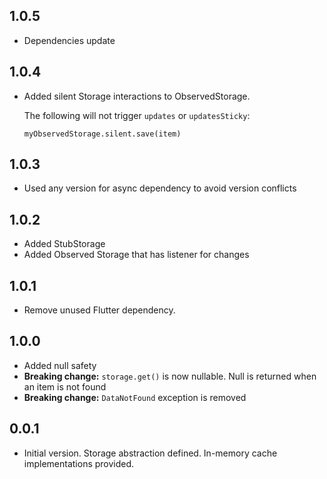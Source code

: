 ## 1.0.5

* Dependencies update

## 1.0.4

* Added silent Storage interactions to ObservedStorage.

  The following will not trigger `updates` or `updatesSticky`:
  
  `myObservedStorage.silent.save(item)`

## 1.0.3

* Used any version for async dependency to avoid version conflicts

## 1.0.2

* Added StubStorage
* Added Observed Storage that has listener for changes

## 1.0.1

* Remove unused Flutter dependency.

## 1.0.0

* Added null safety
* __Breaking change:__ `storage.get()` is now nullable. Null is returned when an item is not found
* __Breaking change:__ `DataNotFound` exception is removed

## 0.0.1

* Initial version. Storage abstraction defined. In-memory cache implementations provided.
